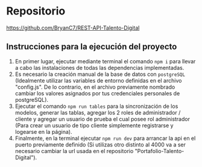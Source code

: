 # Repositorio
https://github.com/BryanC7/REST-API-Talento-Digital
## Instrucciones para la ejecución del proyecto  
1. En primer lugar, ejecutar mediante terminal el comando ```npm i``` para llevar a cabo las instalaciones de todas las dependencias implementadas.
2. Es necesario la creación manual de la base de datos con ```postgreSQL``` (Idealmente utilizar las variables de entorno definidas en el archivo "config.js". De lo contrario, en el archivo previamente nombrado cambiar los valores asignados por tus credenciales personales de postgreSQL).
3. Ejecutar el comando ```npm run tables``` para la sincronización de los modelos, generar las tablas, agregar los 2 roles de administrador / cliente y agregar un usuario de prueba el cual posee rol administrador (Para crear un usuario de tipo cliente simplemente registrarse y logearse en la página).
4. Finalmente, en la terminal ejecutar ```npm run dev``` para arrancar la api en el puerto previamente definido (Si utilizas otro distinto al 4000 va a ser necesario cambiar la url usada en el repositorio "Portafolio-Talento-Digital").